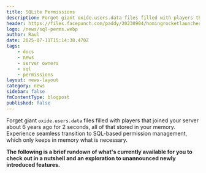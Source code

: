 ```yaml
---
title: SQLite Permissions
description: Forget giant oxide.users.data files filled with players that joined your server about 6 years ago for 2 seconds, all of that stored in your memory.
header: https://files.facepunch.com/paddy/20230904/homingrocketlauncher_01.jpg
logo: /news/sql-perms.webp
author: Raul
date: 2025-07-11T15:14:38.470Z
tags:
    - docs
    - news
    - server owners
    - sql
    - permissions
layout: news-layout
category: news
sidebar: false
fmContentType: blogpost
published: false
---
```



<NewsSectionTitle text="Introduction" author="raulssorban"/>
<NewsImage src="https://files.facepunch.com/paddy/20230904/homingrocketlauncher_01.jpg" h="100px"/>
<NewsSection>

Forget giant `oxide.users.data` files filled with players that joined your server about 6 years ago for 2 seconds, all of that stored in your memory. Experience seamless transition to SQL-based permission management, which only keeps in memory what is necessary.

**The following is a brief rundown of what's currently available for you to check out in a nutshell and an exploration to unannounced newly introduced features.**
</NewsSection>
